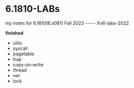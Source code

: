 # 6.1810-LABs
my notes for 6.1810(6.s081) Fall 2022 ----- Xv6-labs-2022

**finished**
- utils
- syscall
- pagetable
- trap
- copy-on-write
- thread
- net
- lock
